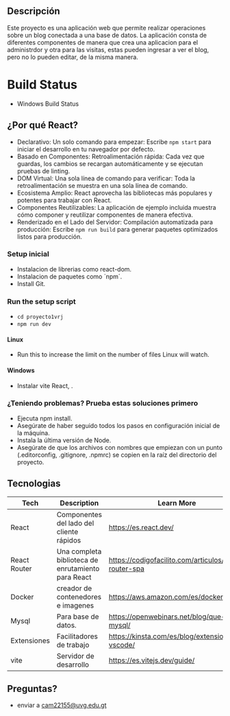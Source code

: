 ## Descripción
Este proyecto es una aplicación web que permite realizar operaciones sobre un blog conectada a una base de datos. La aplicación consta de diferentes componentes de manera que crea una aplicacion para el administrdor y otra para las visitas, estas pueden ingresar a ver el blog, pero no lo pueden editar, de la misma manera.

# Build Status
- Windows Build Status

## ¿Por qué React?
- Declarativo: Un solo comando para empezar: Escribe `npm start` para iniciar el desarrollo en tu navegador por defecto.
- Basado en Componentes: Retroalimentación rápida: Cada vez que guardas, los cambios se recargan automáticamente y se ejecutan pruebas de linting.
- DOM Virtual: Una sola línea de comando para verificar: Toda la retroalimentación se muestra en una sola línea de comando.
- Ecosistema Amplio: React aprovecha las bibliotecas más populares y potentes para trabajar con React.
- Componentes Reutilizables: La aplicación de ejemplo incluida muestra cómo componer y reutilizar componentes de manera efectiva.
- Renderizado en el Lado del Servidor: Compilación automatizada para producción: Escribe `npm run build` para generar paquetes optimizados listos para producción.

### Setup inicial
- Instalacion de librerias como react-dom.
- Instalacion de paquetes como ´npm´.
- Install Git.

### Run the setup script
- `cd proyecto1vrj`
- `npm run dev`

#### Linux
- Run this to increase the limit on the number of files Linux will watch.

#### Windows
- Instalar vite React, .

### ¿Teniendo problemas? Prueba estas soluciones primero
- Ejecuta npm install.
- Asegúrate de haber seguido todos los pasos en configuración inicial de la máquina.
- Instala la última versión de Node.
- Asegúrate de que los archivos con nombres que empiezan con un punto (.editorconfig, .gitignore, .npmrc) se copien en la raíz del directorio del proyecto.

## Tecnologias

| Tech       | Description                                      | Learn More                                                     |
|------------|--------------------------------------------------|----------------------------------------------------------------|
| React      | Componentes del lado del cliente rápidos         | https://es.react.dev/                                             |
| React Router | Una completa biblioteca de enrutamiento para React             | https://codigofacilito.com/articulos/react-router-spa                    |
| Docker | creador de contenedores e imagenes             | https://aws.amazon.com/es/docker/                                             |
| Mysql | Para base de datos.             | https://openwebinars.net/blog/que-es-mysql/                                              |
| Extensiones | Facilitadores de trabajo | https://kinsta.com/es/blog/extensiones-vscode/                                              |
| vite | Servidor de desarrollo | https://es.vitejs.dev/guide/                        |

## Preguntas?
- enviar a cam22155@uvg.edu.gt
